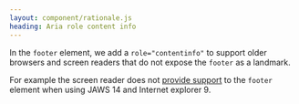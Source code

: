 ```yaml
---
layout: component/rationale.js
heading: Aria role content info
---
```


 
In the `footer` element, we add a `role="contentinfo"` to support older browsers and screen readers that do not expose the `footer` as a landmark.

For example the screen reader does not [provide support](https://tink.uk/screen-reader-support-for-html5-sections/) to the `footer` element when using JAWS 14 and Internet explorer 9.

